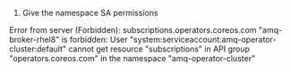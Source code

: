 1. Give the namespace SA permissions

Error from server (Forbidden): subscriptions.operators.coreos.com "amq-broker-rhel8" is forbidden: User "system:serviceaccount:amq-operator-cluster:default" cannot get resource "subscriptions" in API group "operators.coreos.com" in the namespace "amq-operator-cluster"


